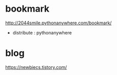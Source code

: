 # bookmark
http://2044smile.pythonanywhere.com/bookmark/

- distribute : pythonanywhere

# blog
https://newbiecs.tistory.com/

